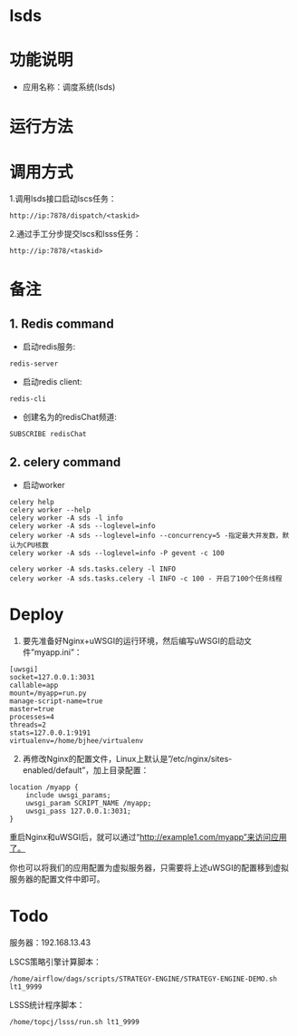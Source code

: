 lsds
=====
# 功能说明
- 应用名称：调度系统(lsds)


# 运行方法


# 调用方式
1.调用lsds接口启动lscs任务：
```
http://ip:7878/dispatch/<taskid>
```
2.通过手工分步提交lscs和lsss任务：
```
http://ip:7878/<taskid>
```

# 备注
## 1. Redis command
- 启动redis服务:
```
redis-server
```
- 启动redis client:
```
redis-cli
```
- 创建名为的redisChat频道:
```
SUBSCRIBE redisChat
```

## 2. celery command
- 启动worker
```
celery help
celery worker --help
celery worker -A sds -l info
celery worker -A sds --loglevel=info
celery worker -A sds --loglevel=info --concurrency=5 -指定最大并发数，默认为CPU核数
celery worker -A sds --loglevel=info -P gevent -c 100

celery worker -A sds.tasks.celery -l INFO
celery worker -A sds.tasks.celery -l INFO -c 100 - 开启了100个任务线程
```

# Deploy
1. 要先准备好Nginx+uWSGI的运行环境，然后编写uWSGI的启动文件”myapp.ini”：
```
[uwsgi]
socket=127.0.0.1:3031
callable=app
mount=/myapp=run.py
manage-script-name=true
master=true
processes=4
threads=2
stats=127.0.0.1:9191
virtualenv=/home/bjhee/virtualenv
```

2. 再修改Nginx的配置文件，Linux上默认是”/etc/nginx/sites-enabled/default”，加上目录配置：
```
location /myapp {
    include uwsgi_params;
    uwsgi_param SCRIPT_NAME /myapp;
    uwsgi_pass 127.0.0.1:3031;
}
```
重启Nginx和uWSGI后，就可以通过“http://example1.com/myapp”来访问应用了。

你也可以将我们的应用配置为虚拟服务器，只需要将上述uWSGI的配置移到虚拟服务器的配置文件中即可。

# Todo
服务器：192.168.13.43

LSCS策略引擎计算脚本：
```
/home/airflow/dags/scripts/STRATEGY-ENGINE/STRATEGY-ENGINE-DEMO.sh lt1_9999
```
LSSS统计程序脚本：
```
/home/topcj/lsss/run.sh lt1_9999
```